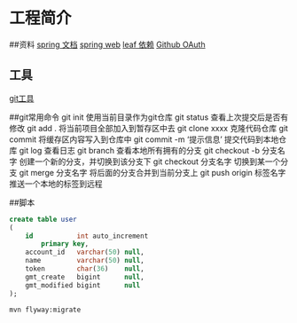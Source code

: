 # 工程简介
##资料
[spring 文档](https://spring.io/guides)
[spring web](https://spring.io/guides/gs/serving-web-content/)
[leaf 依赖](https://docs.github.com/en/developers/apps/building-oauth-apps/creating-an-oauth-app)
[Github OAuth](https://docs.github.com/en/developers/apps/building-oauth-apps/creating-an-oauth-app)
## 工具
[git工具](https://git-scm.com/downloads)

##git常用命令
git init    使用当前目录作为git仓库
git status  查看上次提交后是否有修改
git add .   将当前项目全部加入到暂存区中去
git clone xxxx  克隆代码仓库
git commit  将缓存区内容写入到仓库中
git commit -m ‘提示信息’    提交代码到本地仓库
git log     查看日志
git branch  查看本地所有拥有的分支
git checkout -b 分支名字    创建一个新的分支，并切换到该分支下
git checkout 分支名字   切换到某一个分支
git merge 分支名字  将后面的分支合并到当前分支上
git push origin 标签名字    推送一个本地的标签到远程


##脚本
```sql
create table user
(
    id           int auto_increment
        primary key,
    account_id   varchar(50) null,
    name         varchar(50) null,
    token        char(36)    null,
    gmt_create   bigint      null,
    gmt_modified bigint      null
);
```
```bash
mvn flyway:migrate
```